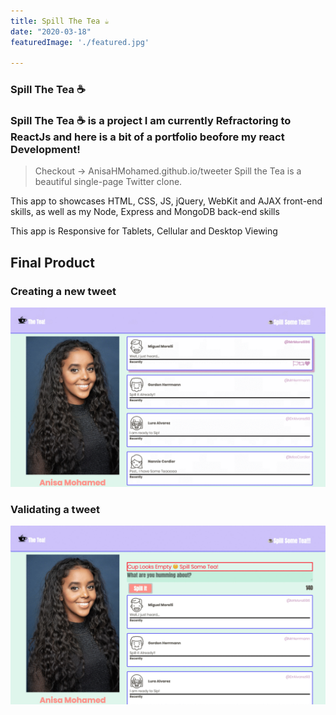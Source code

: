 ```yaml
---
title: Spill The Tea ☕
date: "2020-03-18"
featuredImage: './featured.jpg'

---
```

### Spill The Tea ☕
### Spill The Tea ☕ is a project I am currently Refractoring to ReactJs and here is a bit of a portfolio beofore my react Development!

>Checkout -> AnisaHMohamed.github.io/tweeter
Spill the Tea is a beautiful single-page Twitter clone.

This app to showcases HTML, CSS, JS, jQuery, WebKit and AJAX front-end skills, as well as my Node, Express and MongoDB back-end skills

This app is Responsive for Tablets, Cellular and Desktop Viewing

## Final Product

### Creating a new tweet
!["Creating a new tweet"](https://github.com/AnisaHMohamed/tweeter/blob/master/docs/new-tweet.gif?raw=true)

### Validating a tweet
!["Validating a tweet"](https://github.com/AnisaHMohamed/tweeter/blob/master/docs/validation-tweet.gif?raw=true)

<!-- end -->


